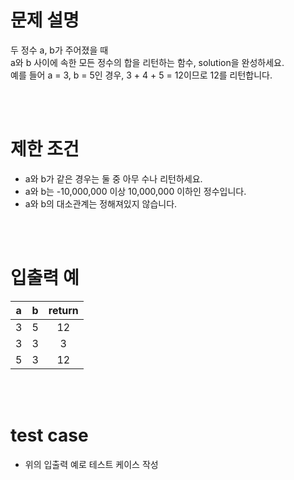 # 문제 설명
두 정수 a, b가 주어졌을 때  
a와 b 사이에 속한 모든 정수의 합을 리턴하는 함수, solution을 완성하세요.  
예를 들어 a = 3, b = 5인 경우, 3 + 4 + 5 = 12이므로 12를 리턴합니다.

<br><br>

# 제한 조건
- a와 b가 같은 경우는 둘 중 아무 수나 리턴하세요.
- a와 b는 -10,000,000 이상 10,000,000 이하인 정수입니다.
- a와 b의 대소관계는 정해져있지 않습니다.

<br><br>

# 입출력 예
|a|b|return|
|:-----:|:-----:|:-----:|
| 3 | 5 | 12 |
| 3 | 3 | 3 |
| 5 | 3 | 12 |

<br><br>

# test case
- 위의 입출력 예로 테스트 케이스 작성